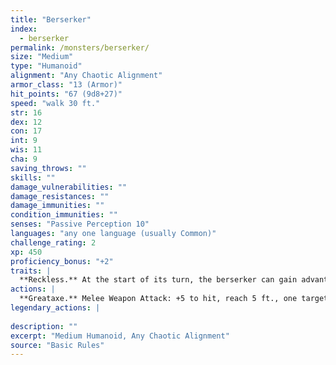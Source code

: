 ```yaml
---
title: "Berserker"
index:
  - berserker
permalink: /monsters/berserker/
size: "Medium"
type: "Humanoid"
alignment: "Any Chaotic Alignment"
armor_class: "13 (Armor)"
hit_points: "67 (9d8+27)"
speed: "walk 30 ft."
str: 16
dex: 12
con: 17
int: 9
wis: 11
cha: 9
saving_throws: ""
skills: ""
damage_vulnerabilities: ""
damage_resistances: ""
damage_immunities: ""
condition_immunities: ""
senses: "Passive Perception 10"
languages: "any one language (usually Common)"
challenge_rating: 2
xp: 450
proficiency_bonus: "+2"
traits: |
  **Reckless.** At the start of its turn, the berserker can gain advantage on all melee weapon attack rolls during that turn, but attack rolls against it have advantage until the start of its next turn.
actions: |
  **Greataxe.** Melee Weapon Attack: +5 to hit, reach 5 ft., one target. Hit: 9 (1d12 + 3) slashing damage.  
legendary_actions: |
  
description: ""
excerpt: "Medium Humanoid, Any Chaotic Alignment"
source: "Basic Rules"
---
```

